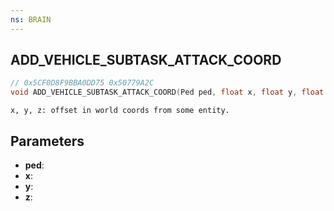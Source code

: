 ```yaml
---
ns: BRAIN
---
```

## ADD_VEHICLE_SUBTASK_ATTACK_COORD

```c
// 0x5CF0D8F9BBA0DD75 0x50779A2C
void ADD_VEHICLE_SUBTASK_ATTACK_COORD(Ped ped, float x, float y, float z);
```

```
x, y, z: offset in world coords from some entity.  
```

## Parameters
* **ped**: 
* **x**: 
* **y**: 
* **z**: 

